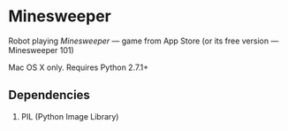 # Minesweeper

Robot playing _Minesweeper_ — game from App Store (or its free version — Minesweeper 101)

Mac OS X only. Requires Python 2.7.1+

## Dependencies
1. PIL (Python Image Library)